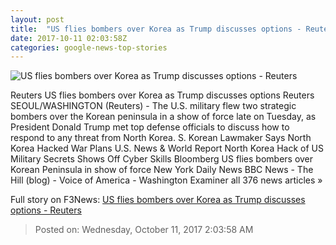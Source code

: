```yaml
---
layout: post
title:  "US flies bombers over Korea as Trump discusses options - Reuters"
date: 2017-10-11 02:03:58Z
categories: google-news-top-stories
---
```


![US flies bombers over Korea as Trump discusses options - Reuters](https://s2.reutersmedia.net/resources/r/?m=02&d=20171011&t=2&i=1204982755&w=&fh=545px&fw=&ll=&pl=&sq=&r=LYNXMPED992BI)

Reuters US flies bombers over Korea as Trump discusses options Reuters SEOUL/WASHINGTON (Reuters) - The U.S. military flew two strategic bombers over the Korean peninsula in a show of force late on Tuesday, as President Donald Trump met top defense officials to discuss how to respond to any threat from North Korea. S. Korean Lawmaker Says North Korea Hacked War Plans U.S. News & World Report North Korea Hack of US Military Secrets Shows Off Cyber Skills Bloomberg US flies bombers over Korean Peninsula in show of force New York Daily News BBC News - The Hill (blog) - Voice of America - Washington Examiner all 376 news articles »


Full story on F3News: [US flies bombers over Korea as Trump discusses options - Reuters](http://www.f3nws.com/n/mcKMnC)

> Posted on: Wednesday, October 11, 2017 2:03:58 AM
